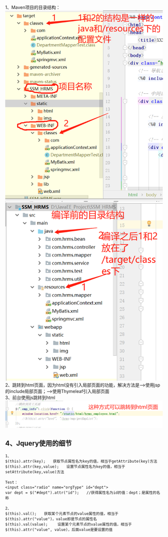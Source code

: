 1、Maven项目的目录结构：<br>
![](https://github.com/nextyearmuscleman/SSM_detail/raw/master/picture/maven%E6%9E%84%E5%BB%BA%E4%B9%8B%E5%90%8E%E7%9A%84%E9%A1%B9%E7%9B%AE%E7%9B%AE%E5%BD%95.png)
![](https://github.com/nextyearmuscleman/SSM_detail/raw/master/picture/maven%E9%A1%B9%E7%9B%AEbuild%E4%B9%8B%E5%89%8D%E7%9B%AE%E5%BD%95.png)<br>
2、跳转到html页面，因为html没有引入局部页面的功能，解决方法是-->使用jsp的include局部页面；-->使用Thymeleaf引入局部页面<br>
3、前台使用js跳转到html![](https://github.com/nextyearmuscleman/SSM_detail/raw/master/picture/%E8%B7%B3%E8%BD%AC%E5%88%B0html.png)
## 4、Jquery使用的细节
```
1、
$(this).attr(key);　　获取节点属性名为key的值，相当于getAttribute(key)方法
$(this).attr(key,value);　　设置节点属性名为key的值，相当于setAttribute(key,value)方法

Test：
<input class="radio" name="orgType" id="dept">  
var dept = $("#dept").attr("id");　　//获得属性名为id的值：dept；是属性的名称

2、
$(this).val();　　获取某个元素节点的value属性的值，相当于$(this).attr("value")，value即是节点的属性名
$(this).val(value);　　 设置某个元素节点的value属性的值，相当于$(this).attr("value", value)，后面value是要设置的值
```


